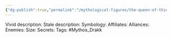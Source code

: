 ```yaml
---
{"dg-publish":true,"permalink":"/mythological-figures/the-queen-of-thieves/","noteIcon":""}
---
```


Vivid description: 
Stale description: 
Symbology: 
Affiliates: 
Alliances: 
Enemies: 
Size: 
Secrets: 
Tags: #Mythos_Drakk 